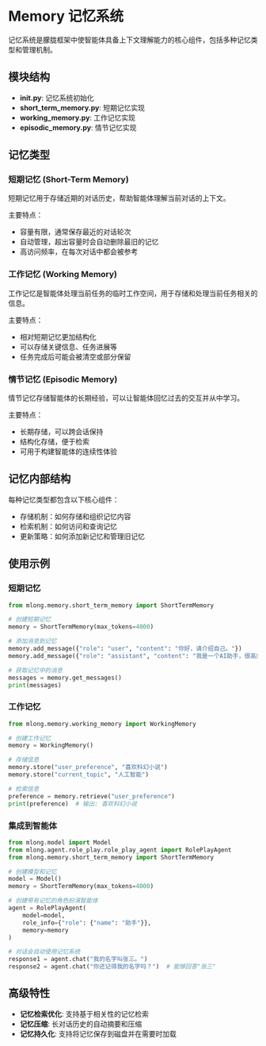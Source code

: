 # Memory 记忆系统

记忆系统是朦胧框架中使智能体具备上下文理解能力的核心组件，包括多种记忆类型和管理机制。

## 模块结构

- **__init__.py**: 记忆系统初始化
- **short_term_memory.py**: 短期记忆实现
- **working_memory.py**: 工作记忆实现
- **episodic_memory.py**: 情节记忆实现

## 记忆类型

### 短期记忆 (Short-Term Memory)

短期记忆用于存储近期的对话历史，帮助智能体理解当前对话的上下文。

主要特点：
- 容量有限，通常保存最近的对话轮次
- 自动管理，超出容量时会自动删除最旧的记忆
- 高访问频率，在每次对话中都会被参考

### 工作记忆 (Working Memory)

工作记忆是智能体处理当前任务的临时工作空间，用于存储和处理当前任务相关的信息。

主要特点：
- 相对短期记忆更加结构化
- 可以存储关键信息、任务进展等
- 任务完成后可能会被清空或部分保留

### 情节记忆 (Episodic Memory)

情节记忆存储智能体的长期经验，可以让智能体回忆过去的交互并从中学习。

主要特点：
- 长期存储，可以跨会话保持
- 结构化存储，便于检索
- 可用于构建智能体的连续性体验

## 记忆内部结构

每种记忆类型都包含以下核心组件：
- 存储机制：如何存储和组织记忆内容
- 检索机制：如何访问和查询记忆
- 更新策略：如何添加新记忆和管理旧记忆

## 使用示例

### 短期记忆

```python
from mlong.memory.short_term_memory import ShortTermMemory

# 创建短期记忆
memory = ShortTermMemory(max_tokens=4000)

# 添加消息到记忆
memory.add_message({"role": "user", "content": "你好，请介绍自己。"})
memory.add_message({"role": "assistant", "content": "我是一个AI助手，很高兴为你服务。"})

# 获取记忆中的消息
messages = memory.get_messages()
print(messages)
```

### 工作记忆

```python
from mlong.memory.working_memory import WorkingMemory

# 创建工作记忆
memory = WorkingMemory()

# 存储信息
memory.store("user_preference", "喜欢科幻小说")
memory.store("current_topic", "人工智能")

# 检索信息
preference = memory.retrieve("user_preference")
print(preference)  # 输出: 喜欢科幻小说
```

### 集成到智能体

```python
from mlong.model import Model
from mlong.agent.role_play.role_play_agent import RolePlayAgent
from mlong.memory.short_term_memory import ShortTermMemory

# 创建模型和记忆
model = Model()
memory = ShortTermMemory(max_tokens=4000)

# 创建带有记忆的角色扮演智能体
agent = RolePlayAgent(
    model=model,
    role_info={"role": {"name": "助手"}},
    memory=memory
)

# 对话会自动使用记忆系统
response1 = agent.chat("我的名字叫张三。")
response2 = agent.chat("你还记得我的名字吗？")  # 能够回答"张三"
```

## 高级特性

- **记忆检索优化**: 支持基于相关性的记忆检索
- **记忆压缩**: 长对话历史的自动摘要和压缩
- **记忆持久化**: 支持将记忆保存到磁盘并在需要时加载